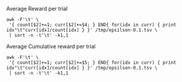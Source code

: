 
Average Reward per trial
```
awk -F'\t' \
 '{ count[$2]+=1; curr[$2]+=$4; } END{ for(idx in curr) { print idx"\t"curr[idx]/count[idx] } }' /tmp/epsilson-0.1.tsv \
 | sort -n -t'\t' -k1,1
```

Average Cumulative reward per trial

```
awk -F'\t' \
 '{ count[$2]+=1; curr[$2]+=$5; } END{ for(idx in curr) { print idx"\t"curr[idx]/count[idx] } }' /tmp/epsilson-0.1.tsv \
 | sort -n -t'\t' -k1,1
```
